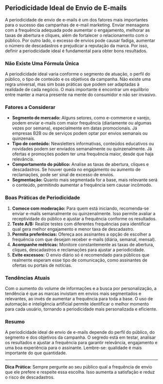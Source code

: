 
## Periodicidade Ideal de Envio de E-mails

A periodicidade de envio de e-mails é um dos fatores mais importantes para o sucesso das campanhas de e-mail marketing. Enviar mensagens com a frequência adequada pode aumentar o engajamento, melhorar as taxas de abertura e cliques, além de fortalecer o relacionamento com o público. Por outro lado, o excesso de envios pode causar fadiga, aumentar o número de descadastros e prejudicar a reputação da marca. Por isso, definir a periodicidade ideal é fundamental para obter bons resultados.

### Não Existe Uma Fórmula Única

A periodicidade ideal varia conforme o segmento de atuação, o perfil do público, o tipo de conteúdo e os objetivos da campanha. Não existe uma regra universal, mas sim boas práticas que podem ser adaptadas à realidade de cada negócio. O mais importante é encontrar um equilíbrio entre manter a marca presente na mente do consumidor e não ser invasivo.

### Fatores a Considerar

- **Segmento de mercado:** Alguns setores, como e-commerce e varejo, podem enviar e-mails com maior frequência (diariamente ou algumas vezes por semana), especialmente em datas promocionais. Já empresas B2B ou de serviços podem optar por envios semanais ou quinzenais.
- **Tipo de conteúdo:** Newsletters informativas, conteúdos educativos ou novidades podem ser enviados semanalmente ou quinzenalmente. Já ofertas e promoções podem ter uma frequência maior, desde que haja relevância.
- **Comportamento do público:** Analise as taxas de abertura, cliques e descadastros. Se houver queda no engajamento ou aumento de reclamações, pode ser sinal de excesso de envios.
- **Segmentação:** Quanto mais segmentada for a base, mais relevante será o conteúdo, permitindo aumentar a frequência sem causar incômodo.

### Boas Práticas de Periodicidade

1. **Comece com moderação:** Para quem está iniciando, recomenda-se enviar e-mails semanalmente ou quinzenalmente. Isso permite avaliar a receptividade do público e ajustar a frequência conforme os resultados.
2. **Teste A/B:** Realize testes com diferentes frequências para identificar qual gera melhor engajamento e menor taxa de descadastro.
3. **Permita preferências:** Ofereça aos assinantes a opção de escolher a frequência com que desejam receber e-mails (diária, semanal, mensal).
4. **Acompanhe métricas:** Monitore constantemente as taxas de abertura, cliques, descadastros e reclamações para ajustar a periodicidade.
5. **Evite excessos:** O envio diário só é recomendado para públicos que realmente esperam esse tipo de comunicação, como assinantes de ofertas ou portais de notícias.

### Tendências Atuais

Com o aumento do volume de informações e a busca por personalização, a tendência é que as marcas invistam em envios mais segmentados e relevantes, ao invés de aumentar a frequência para toda a base. O uso de automação e inteligência artificial permite identificar o melhor momento para cada usuário, tornando a periodicidade mais personalizada e eficiente.

### Resumo

A periodicidade ideal de envio de e-mails depende do perfil do público, do segmento e dos objetivos da campanha. O segredo está em testar, analisar os resultados e ajustar a frequência para garantir relevância, engajamento e uma boa experiência para o assinante. Lembre-se: qualidade é mais importante do que quantidade.

---
**Dica Prática:** Sempre pergunte ao seu público qual a frequência de envio que ele prefere e respeite essa escolha. Isso aumenta a satisfação e reduz o risco de descadastros.
```
